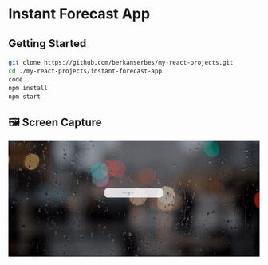 # Instant Forecast App

## Getting Started

```bash
git clone https://github.com/berkanserbes/my-react-projects.git
cd ./my-react-projects/instant-forecast-app
code .
npm install
npm start
```

## :framed_picture: Screen Capture

![](https://github.com/berkanserbes/my-react-projects/blob/main/instant-forecast-app/forecast-app.gif?raw=true)

